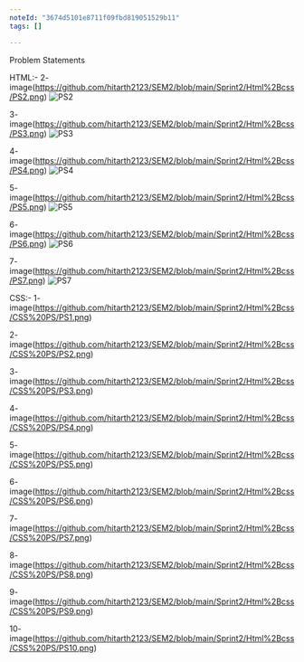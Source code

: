 ```yaml
---
noteId: "3674d5101e8711f09fbd819051529b11"
tags: []

---
```




Problem Statements


HTML:-
2- image(https://github.com/hitarth2123/SEM2/blob/main/Sprint2/Html%2Bcss/PS2.png)
![PS2](https://github.com/user-attachments/assets/4987efb4-c922-4070-8fe4-4c7fd12fa8ef)


3- image(https://github.com/hitarth2123/SEM2/blob/main/Sprint2/Html%2Bcss/PS3.png)
![PS3](https://github.com/user-attachments/assets/a7c0e729-8075-48db-bed7-f0b570bd62e3)


4- image(https://github.com/hitarth2123/SEM2/blob/main/Sprint2/Html%2Bcss/PS4.png)
![PS4](https://github.com/user-attachments/assets/342ce2c7-052a-41c9-8d14-7feedfbe81fa)


5- image(https://github.com/hitarth2123/SEM2/blob/main/Sprint2/Html%2Bcss/PS5.png)
![PS5](https://github.com/user-attachments/assets/12296212-a20e-4ba2-a87e-4fa161e7782b)


6- image(https://github.com/hitarth2123/SEM2/blob/main/Sprint2/Html%2Bcss/PS6.png)
![PS6](https://github.com/user-attachments/assets/c37c4b79-c73c-4875-841c-9950670567d8)


7- image(https://github.com/hitarth2123/SEM2/blob/main/Sprint2/Html%2Bcss/PS7.png)
![PS7](https://github.com/user-attachments/assets/01ed2a52-06a0-4f2d-b49c-df6de021db24)


CSS:-
1- image(https://github.com/hitarth2123/SEM2/blob/main/Sprint2/Html%2Bcss/CSS%20PS/PS1.png)

2- image(https://github.com/hitarth2123/SEM2/blob/main/Sprint2/Html%2Bcss/CSS%20PS/PS2.png)

3- image(https://github.com/hitarth2123/SEM2/blob/main/Sprint2/Html%2Bcss/CSS%20PS/PS3.png)

4- image(https://github.com/hitarth2123/SEM2/blob/main/Sprint2/Html%2Bcss/CSS%20PS/PS4.png)

5- image(https://github.com/hitarth2123/SEM2/blob/main/Sprint2/Html%2Bcss/CSS%20PS/PS5.png)

6- image(https://github.com/hitarth2123/SEM2/blob/main/Sprint2/Html%2Bcss/CSS%20PS/PS6.png)

7- image(https://github.com/hitarth2123/SEM2/blob/main/Sprint2/Html%2Bcss/CSS%20PS/PS7.png)

8- image(https://github.com/hitarth2123/SEM2/blob/main/Sprint2/Html%2Bcss/CSS%20PS/PS8.png)

9- image(https://github.com/hitarth2123/SEM2/blob/main/Sprint2/Html%2Bcss/CSS%20PS/PS9.png)

10- image(https://github.com/hitarth2123/SEM2/blob/main/Sprint2/Html%2Bcss/CSS%20PS/PS10.png)